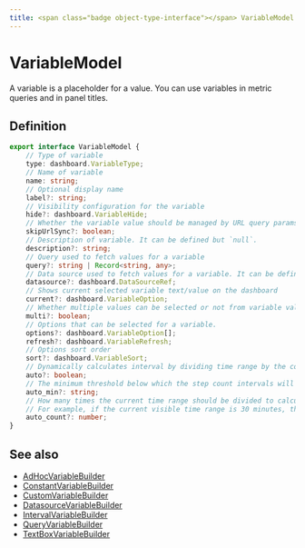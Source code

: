 ```yaml
---
title: <span class="badge object-type-interface"></span> VariableModel
---
```

# <span class="badge object-type-interface"></span> VariableModel

A variable is a placeholder for a value. You can use variables in metric queries and in panel titles.

## Definition

```typescript
export interface VariableModel {
	// Type of variable
	type: dashboard.VariableType;
	// Name of variable
	name: string;
	// Optional display name
	label?: string;
	// Visibility configuration for the variable
	hide?: dashboard.VariableHide;
	// Whether the variable value should be managed by URL query params or not
	skipUrlSync?: boolean;
	// Description of variable. It can be defined but `null`.
	description?: string;
	// Query used to fetch values for a variable
	query?: string | Record<string, any>;
	// Data source used to fetch values for a variable. It can be defined but `null`.
	datasource?: dashboard.DataSourceRef;
	// Shows current selected variable text/value on the dashboard
	current?: dashboard.VariableOption;
	// Whether multiple values can be selected or not from variable value list
	multi?: boolean;
	// Options that can be selected for a variable.
	options?: dashboard.VariableOption[];
	refresh?: dashboard.VariableRefresh;
	// Options sort order
	sort?: dashboard.VariableSort;
	// Dynamically calculates interval by dividing time range by the count specified.
	auto?: boolean;
	// The minimum threshold below which the step count intervals will not divide the time.
	auto_min?: string;
	// How many times the current time range should be divided to calculate the value, similar to the Max data points query option.
	// For example, if the current visible time range is 30 minutes, then the auto interval groups the data into 30 one-minute increments.
	auto_count?: number;
}

```
## See also

 * <span class="badge builder"></span> [AdHocVariableBuilder](./builder-AdHocVariableBuilder.md)
 * <span class="badge builder"></span> [ConstantVariableBuilder](./builder-ConstantVariableBuilder.md)
 * <span class="badge builder"></span> [CustomVariableBuilder](./builder-CustomVariableBuilder.md)
 * <span class="badge builder"></span> [DatasourceVariableBuilder](./builder-DatasourceVariableBuilder.md)
 * <span class="badge builder"></span> [IntervalVariableBuilder](./builder-IntervalVariableBuilder.md)
 * <span class="badge builder"></span> [QueryVariableBuilder](./builder-QueryVariableBuilder.md)
 * <span class="badge builder"></span> [TextBoxVariableBuilder](./builder-TextBoxVariableBuilder.md)
